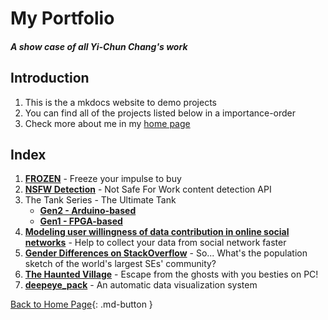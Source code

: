 <!-- ---
hide: navigation # Hide navigation
--- -->

# My Portfolio

##### *A show case of all Yi-Chun Chang's work*

<!-- > ## For UW committee, please check the first 3~5 projects, Thank you! -->

## Introduction
1. This is the a mkdocs website to demo projects 
2. You can find all of the projects listed below in a importance-order
3. Check more about me in my [home page](https://tpchris1.github.io/) 


## Index
1. [**FROZEN**](frozen/frozen.md) - Freeze your impulse to buy
2. [**NSFW Detection**](nsfw_detection/nsfw_detection.md) - Not Safe For Work content detection API
3. The Tank Series - The Ultimate Tank
    - [**Gen2 - Arduino-based**](the_tank/the_tank_arduino.md)
    - [**Gen1 - FPGA-based**](the_tank/the_tank_fpga.md) 
4. [**Modeling user willingness of data contribution in online social networks**](modeling_user_willingness/modeling_user_willingness.md) - Help to collect your data from social network faster
5. [**Gender Differences on StackOverflow**](gender_differences_on_stackoverflow/gender_differences_on_stackoverflow.md) - So... What's the population sketch of the world's largest SEs' community?
6. [**The Haunted Village**](the_haunted_village/the_haunted_village.md) - Escape from the ghosts with you besties on PC!
7. [**deepeye_pack**](deepeye_pack/deepeye_pack.md) - An automatic data visualization system

[Back to Home Page](https://tpchris1.github.io/){: .md-button }


